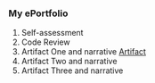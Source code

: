 
### My ePortfolio

1. Self-assessment
2. Code Review
3. Artifact One and narrative [Artifact](https://github.com/Sinkane/Sinkane.github.io/edit/master/artifactOne)
4. Artifact Two and narrative
5. Artifact Three and narrative



